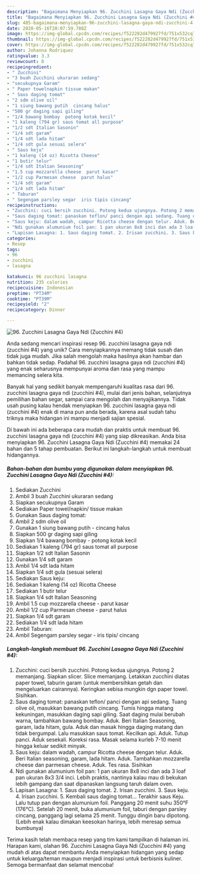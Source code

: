 ```yaml
---
description: "Bagaimana Menyiapkan 96. Zucchini Lasagna Gaya Ndi (Zucchini #4) yang Sempurna"
title: "Bagaimana Menyiapkan 96. Zucchini Lasagna Gaya Ndi (Zucchini #4) yang Sempurna"
slug: 485-bagaimana-menyiapkan-96-zucchini-lasagna-gaya-ndi-zucchini-4-yang-sempurna
date: 2020-05-16T20:07:59.788Z
image: https://img-global.cpcdn.com/recipes/f522282d479927fd/751x532cq70/96-zucchini-lasagna-gaya-ndi-zucchini-4-foto-resep-utama.jpg
thumbnail: https://img-global.cpcdn.com/recipes/f522282d479927fd/751x532cq70/96-zucchini-lasagna-gaya-ndi-zucchini-4-foto-resep-utama.jpg
cover: https://img-global.cpcdn.com/recipes/f522282d479927fd/751x532cq70/96-zucchini-lasagna-gaya-ndi-zucchini-4-foto-resep-utama.jpg
author: Johanna Rodriquez
ratingvalue: 3.3
reviewcount: 8
recipeingredient:
- " Zucchini"
- "3 buah Zucchini ukuraran sedang"
- "secukupnya Garam"
- " Paper towelnapkin tissue makan"
- " Saus daging tomat"
- "2 sdm olive oil"
- "1 siung bawang putih  cincang halus"
- "500 gr daging sapi giling"
- "1/4 bawang bombay  potong kotak kecil"
- "1 kaleng (794 gr) saus tomat all purpose"
- "1/2 sdt Italian Sasonin"
- "1/4 sdt garam"
- "1/4 sdt lada hitam"
- "1/4 sdt gula sesuai selera"
- " Saus keju"
- "1 kaleng (14 oz) Ricotta Cheese"
- "1 butir telur"
- "1/4 sdt Italian Seasoning"
- "1.5 cup mozzarella cheese  parut kasar"
- "1/2 cup Parmesan cheese  parut halus"
- "1/4 sdt garam"
- "1/4 sdt lada hitam"
- " Taburan"
- " Segengam parsley segar  iris tipis cincang"
recipeinstructions:
- "Zucchini: cuci bersih zucchini. Potong kedua ujungnya. Potong 2 memanjang. Siapkan slicer. Slice memanjang. Letakkan zucchini diatas paper towel, taburin garam (untuk membersihkan getah dan mengeluarkan cairannya). Keringkan sebisa mungkin dgn paper towel. Sisihkan."
- "Saus daging tomat: panaskan teflon/ panci dengan api sedang. Tuang olive oil, masukkan bawang putih cincang. Tumis hingga matang kekuningan, masukkan daging sapi giling. Saat daging mulai berubah warna, tambahkan bawang bombay. Aduk. Beri Italian Seasoning, garam, lada hitam, gula. Aduk dan masak hingga daging matang dan tidak bergumpal. Lalu masukkan saus tomat. Kecilkan api. Aduk. Tutup panci. Aduk sesekali. Koreksi rasa. Masak selama kurleb 7-10 menit hingga keluar sedikit minyak."
- "Saus keju: dalam wadah, campur Ricotta cheese dengan telur. Aduk. Beri Italian seasoning, garam, lada hitam. Aduk. Tambahkan mozzarella cheese dan parmesan cheese. Aduk. Tes rasa. Sisihkan"
- "Ndi gunakan alumunium foil pan: 1 pan ukuran 8x8 inci dan ada 3 loaf pan ukuran 8x3 3/4 inci. Lebih praktis, nantinya kalau mau di bekukan lebih gampang dan saat dipanaskan langsung taruh dalam oven."
- "Lapisan Lasagna: 1. Saus daging tomat. 2. Irisan zucchini. 3. Saus keju. 4. Irisan zucchini. 5. Kembali saus daging tomat... Terakhir saus Keju. Lalu tutup pan dengan alumunium foil. Panggang 20 menit suhu 350°F (176°C). Setelah 20 menit, buka alumunium foil, taburi dengan parsley cincang, panggang lagi selama 25 menit. Tunggu dingin baru dipotong. (Lebih enak kalau dimakan keesokan harinya, lebih meresap semua bumbunya)"
categories:
- Resep
tags:
- 96
- zucchini
- lasagna

katakunci: 96 zucchini lasagna 
nutrition: 235 calories
recipecuisine: Indonesian
preptime: "PT34M"
cooktime: "PT39M"
recipeyield: "2"
recipecategory: Dinner

---
```



![96. Zucchini Lasagna Gaya Ndi (Zucchini #4)](https://img-global.cpcdn.com/recipes/f522282d479927fd/751x532cq70/96-zucchini-lasagna-gaya-ndi-zucchini-4-foto-resep-utama.jpg)

Anda sedang mencari inspirasi resep 96. zucchini lasagna gaya ndi (zucchini #4) yang unik? Cara menyiapkannya memang tidak susah dan tidak juga mudah. Jika salah mengolah maka hasilnya akan hambar dan bahkan tidak sedap. Padahal 96. zucchini lasagna gaya ndi (zucchini #4) yang enak seharusnya mempunyai aroma dan rasa yang mampu memancing selera kita.

Banyak hal yang sedikit banyak mempengaruhi kualitas rasa dari 96. zucchini lasagna gaya ndi (zucchini #4), mulai dari jenis bahan, selanjutnya pemilihan bahan segar, sampai cara mengolah dan menyajikannya. Tidak usah pusing kalau hendak menyiapkan 96. zucchini lasagna gaya ndi (zucchini #4) enak di mana pun anda berada, karena asal sudah tahu triknya maka hidangan ini mampu menjadi sajian spesial.




Di bawah ini ada beberapa cara mudah dan praktis untuk membuat 96. zucchini lasagna gaya ndi (zucchini #4) yang siap dikreasikan. Anda bisa menyiapkan 96. Zucchini Lasagna Gaya Ndi (Zucchini #4) memakai 24 bahan dan 5 tahap pembuatan. Berikut ini langkah-langkah untuk membuat hidangannya.

<!--inarticleads1-->

##### Bahan-bahan dan bumbu yang digunakan dalam menyiapkan 96. Zucchini Lasagna Gaya Ndi (Zucchini #4):

1. Sediakan  Zucchini
1. Ambil 3 buah Zucchini ukuraran sedang
1. Siapkan secukupnya Garam
1. Sediakan  Paper towel/napkin/ tissue makan
1. Gunakan  Saus daging tomat:
1. Ambil 2 sdm olive oil
1. Gunakan 1 siung bawang putih - cincang halus
1. Siapkan 500 gr daging sapi giling
1. Siapkan 1/4 bawang bombay - potong kotak kecil
1. Sediakan 1 kaleng (794 gr) saus tomat all purpose
1. Siapkan 1/2 sdt Italian Sasonin
1. Gunakan 1/4 sdt garam
1. Ambil 1/4 sdt lada hitam
1. Siapkan 1/4 sdt gula (sesuai selera)
1. Sediakan  Saus keju:
1. Sediakan 1 kaleng (14 oz) Ricotta Cheese
1. Sediakan 1 butir telur
1. Siapkan 1/4 sdt Italian Seasoning
1. Ambil 1.5 cup mozzarella cheese - parut kasar
1. Ambil 1/2 cup Parmesan cheese - parut halus
1. Siapkan 1/4 sdt garam
1. Sediakan 1/4 sdt lada hitam
1. Ambil  Taburan:
1. Ambil  Segengam parsley segar - iris tipis/ cincang




<!--inarticleads2-->

##### Langkah-langkah membuat 96. Zucchini Lasagna Gaya Ndi (Zucchini #4):

1. Zucchini: cuci bersih zucchini. Potong kedua ujungnya. Potong 2 memanjang. Siapkan slicer. Slice memanjang. Letakkan zucchini diatas paper towel, taburin garam (untuk membersihkan getah dan mengeluarkan cairannya). Keringkan sebisa mungkin dgn paper towel. Sisihkan.
1. Saus daging tomat: panaskan teflon/ panci dengan api sedang. Tuang olive oil, masukkan bawang putih cincang. Tumis hingga matang kekuningan, masukkan daging sapi giling. Saat daging mulai berubah warna, tambahkan bawang bombay. Aduk. Beri Italian Seasoning, garam, lada hitam, gula. Aduk dan masak hingga daging matang dan tidak bergumpal. Lalu masukkan saus tomat. Kecilkan api. Aduk. Tutup panci. Aduk sesekali. Koreksi rasa. Masak selama kurleb 7-10 menit hingga keluar sedikit minyak.
1. Saus keju: dalam wadah, campur Ricotta cheese dengan telur. Aduk. Beri Italian seasoning, garam, lada hitam. Aduk. Tambahkan mozzarella cheese dan parmesan cheese. Aduk. Tes rasa. Sisihkan
1. Ndi gunakan alumunium foil pan: 1 pan ukuran 8x8 inci dan ada 3 loaf pan ukuran 8x3 3/4 inci. Lebih praktis, nantinya kalau mau di bekukan lebih gampang dan saat dipanaskan langsung taruh dalam oven.
1. Lapisan Lasagna: 1. Saus daging tomat. 2. Irisan zucchini. 3. Saus keju. 4. Irisan zucchini. 5. Kembali saus daging tomat... Terakhir saus Keju. Lalu tutup pan dengan alumunium foil. Panggang 20 menit suhu 350°F (176°C). Setelah 20 menit, buka alumunium foil, taburi dengan parsley cincang, panggang lagi selama 25 menit. Tunggu dingin baru dipotong. (Lebih enak kalau dimakan keesokan harinya, lebih meresap semua bumbunya)




Terima kasih telah membaca resep yang tim kami tampilkan di halaman ini. Harapan kami, olahan 96. Zucchini Lasagna Gaya Ndi (Zucchini #4) yang mudah di atas dapat membantu Anda menyiapkan hidangan yang sedap untuk keluarga/teman maupun menjadi inspirasi untuk berbisnis kuliner. Semoga bermanfaat dan selamat mencoba!
